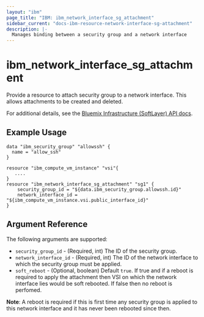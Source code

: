 ```yaml
---
layout: "ibm"
page_title: "IBM: ibm_network_interface_sg_attachment"
sidebar_current: "docs-ibm-resource-network-interface-sg-attachment"
description: |-
  Manages binding between a security group and a network interface
---
```


# ibm\_network_interface_sg_attachment

Provide a resource to attach security group to a network interface. This allows attachments to be created and deleted.

For additional details, see the [Bluemix Infrastructure (SoftLayer) API docs](http://sldn.softlayer.com/reference/datatypes/SoftLayer_Virtual_Network_SecurityGroup_NetworkComponentBinding).

## Example Usage

```
data "ibm_security_group" "allowssh" {
  name = "allow_ssh"
}

resource "ibm_compute_vm_instance" "vsi"{
   ....
}
resource "ibm_network_interface_sg_attachment" "sg1" {
    security_group_id = "${data.ibm_security_group.allowssh.id}"
    network_interface_id = "${ibm_compute_vm_instance.vsi.public_interface_id}"
}
```

## Argument Reference

The following arguments are supported:

* `security_group_id` - (Required, int) The ID of the security group.
* `network_interface_id` - (Required, int) The ID of the network interface to which the security group must be applied.
* `soft_reboot` - (Optional, boolean) Default `true`. If true and if a reboot is required to apply the attachment then VSI on which the network interface lies would be soft rebooted. If false then no reboot is perfomed.

**Note**: A reboot is required if this is first time any security group is applied to this network interface and it has never been rebooted since then.
